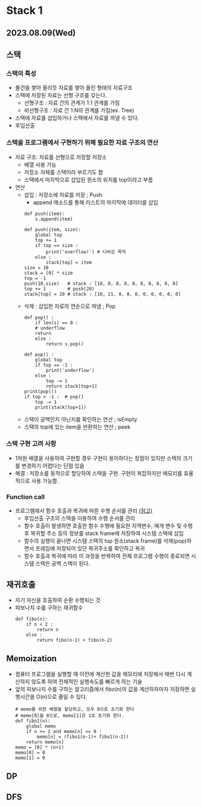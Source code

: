 # Stack 1
2023.08.09(Wed) 
-----
## 스택
### 스택의 특성
- 물건을 쌓아 올리듯 자료를 쌓아 올린 형태의 자료구조
- 스택에 저장된 자료는 선형 구조를 갖는다.
    - 선형구조 : 자료 간의 관계가 1:1 관계를 가짐
    - 비선형구조 : 자료 간 1:N의 관계를 가짐(ex. Tree)
- 스택에 자료를 삽입하거나 스택에서 자료를 꺼낼 수 있다.
- 후입선출
### 스택을 프로그램에서 구현하기 위해 필요한 자료 구조의 연산
- 자료 구조: 자료를 선형으로 저장할 저장소
    - 배열 사용 가능
    - 저장소 자체를 스택이라 부르기도 함
    - 스택에서 마지막으로 삽입된 원소의 위치를 top이라고 부름
- 연산 
    - 삽입 : 저장소에 자료를 저장 ; Push
        - append 메소드를 통해 리스트의 마지막에 데이터를 삽입
        ```
        def push(item):
            s.append(item)
        ```
        ```
        def push(item, size):
            global top
            top += 1
            if top == size : 
                print('overflow!') # 디버깅 목적
            else :
                stack[top] = item
        size = 10
        stack = [0] * size
        top = -1
        push(10,size)   # stack : [10, 0, 0, 0, 0, 0, 0, 0, 0, 0]
        top += 1        # push(20)
        stack[top] = 20 # stack : [10, 21, 0, 0, 0, 0, 0, 0, 0, 0]
        ```
    - 삭제 : 삽입한 자료의 연순으로 꺼냄 ; Pop
        ```
        def pop() :
            if len(s) == 0 :
            # underflow
            return
            else : 
                return s.pop()
        ```
        ```
        def pop() : 
            global top
            if top == -1 :
                print('underflow')
            else : 
                top -= 1
                return stack[top+1]
        print(pop())
        if top > -1 :  # pop()
            top -= 1
            print(stack[top+1])
        ```
    - 스택이 공백인지 아닌지를 확인하는 연산 ; isEmpty
    - 스택의 top에 있는 item을 반환하는 연산 ; peek
### 스택 구현 고려 사항
- 1차원 배열을 사용하여 구현할 경우 구현이 용이하다는 장점이 있지만 스택의 크기를 변경하기 어렵다는 단점 있음
- 해결 : 저장소를 동적으로 할당하여 스택을 구현. 구현이 복잡하지만 메모리를 효율적으로 사용 가능함.

### Function call
- 프로그램에서 함수 호출과 복귀에 따른 수행 순서를 관리 [(참고)](https://dojang.io/mod/page/view.php?id=2341) 
    - 후입선출 구조의 스택을 이용하여 수행 순서를 관리
    - 함수 호출이 발생하면 호출한 함수 수행에 필요한 지역변수, 매개 변수 및 수행 후 복귀할 주소 등의 정보를 stack frame에 저장하여 시스템 스택에 삽입
    - 함수의 실행이 끝나면 시스템 스택의 top 원소(stack frame)를 삭제(pop)하면서 프레임에 저장되어 있던 복귀주소를 확인하고 복귀
    - 함수 호출과 복귀에 따라 이 과정을 반복하여 전체 프로그램 수행이 종료되면 시스템 스택은 공백 스택이 된다.

## 재귀호출
- 자기 자신을 호출하여 순환 수행되는 것
- 피보나치 수를 구하는 재귀함수
    ```
    def fibo(n):
        if n < 2 :
            return n
        else :
            return fibo(n-1) + fibo(n-2)
    ```
## Memoization
- 컴퓨터 프로그램을 실행할 때 이전에 계산한 값을 메모리에 저장해서 매번 다시 계산하지 않도록 하여 전체적인 실행속도를 빠르게 하는 기술
- 앞의 피보나치 수를 구하는 알고리즘에서 fibo(n)의 값을 계산하자마자 저장하면 실행시간을 O(n)으로 줄일 수 있다.
    ```
    # memo를 위한 배열을 할당하고, 모두 0으로 초기화 한다
    # memo[0]을 0으로, memo[1]은 1로 초기화 한다.
    def fibo1(n):
        global memo
        if n >= 2 and memo[n] == 0 :
            memo[n] = (fibo1(n-1)+ fibo1(n-2))
        return memo[n]
    memo = [0] * (n+1)
    memo[0] = 0
    memo[1] = 0
    ```
## DP
## DFS